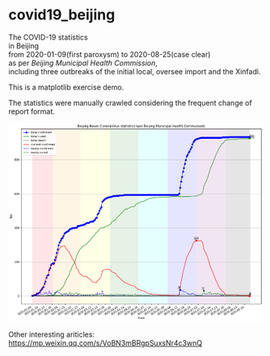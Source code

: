 # covid19_beijing
The COVID-19 statistics  
in Beijing  
from 2020-01-09(first paroxysm) to 2020-08-25(case clear)  
as per *Beijing Municipal Health Commission*,  
including three outbreaks of the initial local, oversee import and the Xinfadi.

This is a matplotlib exercise demo.

The statistics were manually crawled considering the frequent change of report format.

![COVID-19 Statistics of Beijing](COVID-19_Statistics_of_Beijing.png "COVID-19 Statistics of Beijing")

Other interesting ariticles:
https://mp.weixin.qq.com/s/VoBN3mBRgpSuxsNr4c3wnQ
